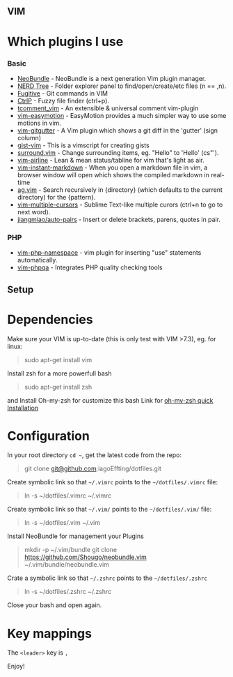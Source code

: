 ## VIM
# Which plugins I use
### Basic
* [NeoBundle](https://github.com/Shougo/neobundle.vim) - NeoBundle is a next generation Vim plugin manager.
* [NERD Tree](https://github.com/scrooloose/nerdtree) - Folder explorer panel to find/open/create/etc files (<leader>n == ,n).
* [Fugitive](https://github.com/tpope/vim-fugitive) - Git commands in VIM
* [CtrlP](https://github.com/kien/ctrlp.vim) - Fuzzy file finder (ctrl+p).
* [tcomment_vim](https://github.com/tomtom/tcomment_vim) -  An extensible & universal comment vim-plugin 
* [vim-easymotion](https://github.com/easymotion/vim-easymotion) - EasyMotion provides a much simpler way to use some motions in vim.
* [vim-gitgutter](https://github.com/airblade/vim-gitgutter) - A Vim plugin which shows a git diff in the 'gutter' (sign column) 
* [gist-vim](https://github.com/mattn/gist-vim) - This is a vimscript for creating gists
* [surround.vim](https://github.com/tpope/vim-surround) - Change surrounding items, eg. "Hello" to 'Hello' (cs"').
* [vim-airline](https://github.com/vim-airline/vim-airline) - Lean & mean status/tabline for vim that's light as air. 
* [vim-instant-markdown](https://github.com/suan/vim-instant-markdown) - When you open a markdown file in vim, a browser window will open which shows the compiled markdown in real-time
* [ag.vim](https://github.com/rking/ag.vim) - Search recursively in {directory} (which defaults to the current directory) for the {pattern}. 
* [vim-multiple-cursors](https://github.com/terryma/vim-multiple-cursors) - Sublime Text-like multiple curors (ctrl+n to go to next word).
* [jiangmiao/auto-pairs](https://github.com/jiangmiao/auto-pairs) - Insert or delete brackets, parens, quotes in pair.

### PHP
* [vim-php-namespace](https://github.com/arnaud-lb/vim-php-namespace) - vim plugin for inserting "use" statements automatically. 
* [vim-phpqa](https://github.com/joonty/vim-phpqa) - Integrates PHP quality checking tools

## Setup
# Dependencies
Make sure your VIM is up-to-date (this is only test with VIM >7.3), eg. for linux:

> sudo apt-get install vim

Install zsh for a more powerfull bash

> sudo apt-get install zsh

and Install Oh-my-zsh for customize this bash
Link for [oh-my-zsh quick Installation](https://github.com/robbyrussell/oh-my-zsh)

# Configuration
In your root directory `cd ~`, get the latest code from the repo:
  
>  git clone git@github.com:iagoEffting/dotfiles.git

Create symbolic link so that `~/.vimrc` points to the `~/dotfiles/.vimrc` file:

>  ln -s ~/dotfiles/.vimrc ~/.vimrc

Create symbolic link so that `~/.vim/` points to the `~/dotfiles/.vim/` file:

>  ln -s ~/dotfiles/.vim ~/.vim

Install NeoBundle for management your Plugins

> mkdir -p ~/.vim/bundle
> git clone https://github.com/Shougo/neobundle.vim ~/.vim/bundle/neobundle.vim

Crate a symbolic link so that `~/.zshrc` points to the `~/dotfiles/.zshrc`

> ln -s ~/dotfiles/.zshrc ~/.zshrc

Close your bash and open again.

# Key mappings
The `<leader>` key is `,`

Enjoy!
